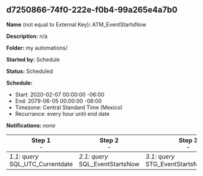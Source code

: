 ## d7250866-74f0-222e-f0b4-99a265e4a7b0

**Name** (not equal to External Key)**:** ATM_EventStartsNow

**Description:** n/a

**Folder:** my automations/

**Started by:** Schedule

**Status:** Scheduled

**Schedule:**

* Start: 2020-02-07 00:00:00 -06:00
* End: 2079-06-05 00:00:00 -06:00
* Timezone: Central Standard Time (Mexico)
* Recurrance: every hour until end date

**Notifications:** _none_


| Step 1<br>_<small>-</small>_ | Step 2<br>_<small>-</small>_ | Step 3<br>_<small>-</small>_ | Step 4<br>_<small>-</small>_ |
| --- | --- | --- | --- |
| _1.1: query_<br>SQL_UTC_Currentdate | _2.1: query_<br>SQL_EventStartsNow | _3.1: query_<br>STG_EventStartsNow_Dummy | _4.1: journeyEntry_<br>J_OE_Remider_2_start_now |
